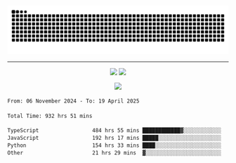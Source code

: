 <div align="center">
  <picture>
      <source
    media="(prefers-color-scheme: dark)"
      srcset="https://raw.githubusercontent.com/platane/snk/output/github-contribution-grid-snake-dark.svg"
      />
    <source
      media="(prefers-color-scheme: light)"
      srcset="https://raw.githubusercontent.com/xct007/xct007/output/github-contribution-grid-snake.svg"
      />
    <img
      alt="Snake"
      src="https://raw.githubusercontent.com/xct007/xct007/output/github-contribution-grid-snake.svg"
      />
  </picture>

</div>

___
<p align="center">
  <img src="https://readme-stats-blush-eta.vercel.app/api/top-langs/?username=xct007&layout=compact" />
  <img src="https://readme-stats-blush-eta.vercel.app/api?username=xct007&show_icons=true&theme=transparent&hide_title=true&include_all_commits=true" />
</p>

<p align="center">
  <img src="https://github-profile-trophy.vercel.app/?username=xct007&no-bg=true&rank=S,SS,SSS,A,AA,AAA,UNKNOWN,SECRET&row=3&title=-Followers,-Stars&margin-w=15&margin-h=15&column=2" />
</p>
<!--START_SECTION:waka-->

```txt
From: 06 November 2024 - To: 19 April 2025

Total Time: 932 hrs 51 mins

TypeScript                 484 hrs 55 mins ████████████▓░░░░░░░░░░░░   50.81 %
JavaScript                 192 hrs 17 mins █████░░░░░░░░░░░░░░░░░░░░   20.15 %
Python                     154 hrs 33 mins ████░░░░░░░░░░░░░░░░░░░░░   16.19 %
Other                      21 hrs 29 mins  ▓░░░░░░░░░░░░░░░░░░░░░░░░   02.25 %
```

<!--END_SECTION:waka-->
